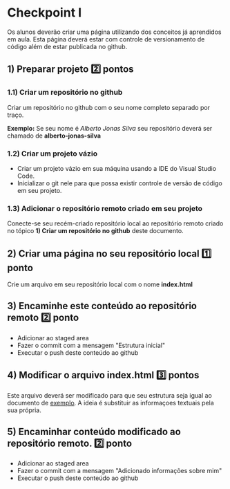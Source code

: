 # Checkpoint I

Os alunos deverão criar uma página utilizando dos conceitos já aprendidos em aula.
Esta página deverá estar com controle de versionamento de código além de estar publicada no github.

## 1) Preparar projeto :two: pontos
### 1.1) Criar um repositório no github
Criar um repositório no github com o seu nome completo separado por traço.

**Exemplo:** Se seu nome é *Alberto Jonas Silva* seu repositório deverá ser chamado de **alberto-jonas-silva**

### 1.2) Criar um projeto vázio
 - Criar um projeto vázio em sua máquina usando a IDE do Visual Studio Code.
 - Inicializar o git nele para que possa existir controle de versão de código em seu projeto.

 ### 1.3) Adicionar o repositório remoto criado em seu projeto
 Conecte-se seu recém-criado repositório local ao repositório remoto criado no tópico **1) Criar um repositório no github** deste documento.

 ## 2) Criar uma página no seu repositório local :one: ponto
 Crie um arquivo em seu repositório local com o nome **index.html**

 ## 3) Encaminhe este conteúdo ao repositório remoto :two: ponto
  - Adicionar ao staged area
  - Fazer o commit com a mensagem "Estrutura inicial"
  - Executar o push deste conteúdo ao github

 ## 4) Modificar o arquivo index.html :three: pontos
 Este arquivo deverá ser modificado para que seu estrutura seja igual ao documento de [exemplo](checkpoint_1.pdf).
 A ideia é substituir as informaçoes textuais pela sua própria.

 ## 5) Encaminhar conteúdo modificado ao repositório remoto. :two: ponto
  - Adicionar ao staged area
  - Fazer o commit com a mensagem "Adicionado informações sobre mim"
  - Executar o push deste conteúdo ao github
